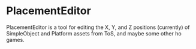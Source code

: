 # PlacementEditor
PlacementEditor is a tool for editing the X, Y, and Z positions (currently) of SimpleObject and Platform assets from ToS, and maybe some other ho games.
